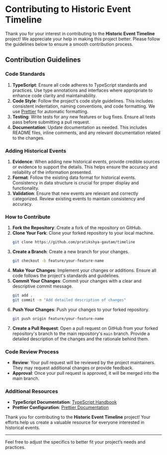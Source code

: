 
# Contributing to Historic Event Timeline

Thank you for your interest in contributing to the **Historic Event Timeline** project! We appreciate your help in making this project better. Please follow the guidelines below to ensure a smooth contribution process.

## Contribution Guidelines

### Code Standards

1. **TypeScript**: Ensure all code adheres to TypeScript standards and practices. Use type annotations and interfaces where appropriate to enhance code clarity and maintainability.
2. **Code Style**: Follow the project's code style guidelines. This includes consistent indentation, naming conventions, and code formatting. We use [Prettier](https://prettier.io/) for automatic formatting.
3. **Testing**: Write tests for any new features or bug fixes. Ensure all tests pass before submitting a pull request.
4. **Documentation**: Update documentation as needed. This includes README files, inline comments, and any relevant documentation related to the changes.

### Adding Historical Events

1. **Evidence**: When adding new historical events, provide credible sources or evidence to support the details. This helps ensure the accuracy and reliability of the information presented.
2. **Format**: Follow the existing data format for historical events. Consistency in data structure is crucial for proper display and functionality.
3. **Validation**: Ensure that new events are relevant and correctly categorized. Review existing events to maintain consistency and accuracy.

### How to Contribute

1. **Fork the Repository**: Create a fork of the repository on GitHub.
2. **Clone Your Fork**: Clone your forked repository to your local machine.
   ```bash
   git clone https://github.com/pratikshya-gautam/timeline
   ```
3. **Create a Branch**: Create a new branch for your changes.
   ```bash
   git checkout -b feature/your-feature-name
   ```
4. **Make Your Changes**: Implement your changes or additions. Ensure all code follows the project's standards and guidelines.
5. **Commit Your Changes**: Commit your changes with a clear and descriptive commit message.
   ```bash
   git add .
   git commit -m "Add detailed description of changes"
   ```
6. **Push Your Changes**: Push your changes to your forked repository.
   ```bash
   git push origin feature/your-feature-name
   ```
7. **Create a Pull Request**: Open a pull request on GitHub from your forked repository's branch to the main repository's `main` branch. Provide a detailed description of the changes and the rationale behind them.

### Code Review Process

- **Review**: Your pull request will be reviewed by the project maintainers. They may request additional changes or provide feedback.
- **Approval**: Once your pull request is approved, it will be merged into the main branch.

### Additional Resources

- **TypeScript Documentation**: [TypeScript Handbook](https://www.typescriptlang.org/docs/handbook/intro.html)
- **Prettier Configuration**: [Prettier Documentation](https://prettier.io/docs/en/)

Thank you for contributing to the **Historic Event Timeline** project! Your efforts help us create a valuable resource for everyone interested in historical events.

---

Feel free to adjust the specifics to better fit your project’s needs and practices.